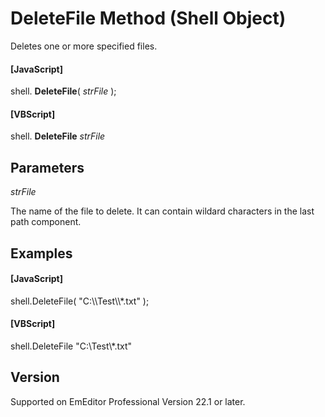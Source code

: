 # DeleteFile Method (Shell Object)

Deletes one or more specified files.

#### \[JavaScript\]

shell. **DeleteFile**( _strFile_ );

#### \[VBScript\]

shell. **DeleteFile** _strFile_

## Parameters

_strFile_

The name of the file to delete. It can contain wildard characters in the last path component.

## Examples

#### \[JavaScript\]

shell.DeleteFile( "C:\\\Test\\\\*.txt" );

#### \[VBScript\]

shell.DeleteFile "C:\\Test\\\*.txt"

## Version

Supported on EmEditor Professional Version 22.1 or later.
